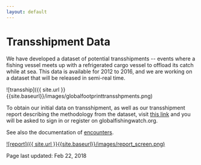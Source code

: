 ```yaml
---
layout: default
---
```


# Transshipment Data

We have developed a dataset of potential transshipments -- events where a fishing vessel meets up with a refrigerated cargo vessel to offload its catch while at sea. This data is available for 2012 to 2016, and we are working on a dataset that will be released in semi-real time.

![transship]({{ site.url }}{{site.baseurl}}/images/globalfootprinttransshpments.png)

To obtain our initial data on transshipment, as well as our transshipment report describing the methodology from the dataset, visit [this link](http://globalfishingwatch.org/data-downloads) and you will be asked to sign in or register on globalfishingwatch.org.

See also the documentation of [encounters](encounters.html).

[![report]({{ site.url }}{{site.baseurl}}/images/report_screen.png)](http://globalfishingwatch.org/data)

Page last updated: Feb 22, 2018

